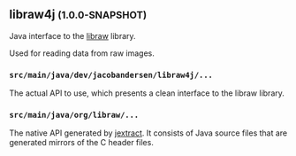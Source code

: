 ## libraw4j <small>(1.0.0-SNAPSHOT)</small>
Java interface to the [libraw](https://www.libraw.org) library.

Used for reading data from raw images.

### `src/main/java/dev/jacobandersen/libraw4j/...`
The actual API to use, which presents a clean interface to the libraw library.

### `src/main/java/org/libraw/...`
The native API generated by [jextract](https://inside.java/2020/10/06/jextract/). It consists of Java source files
that are generated mirrors of the C header files.